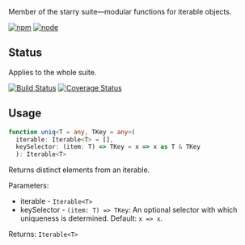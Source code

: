 Member of the starry suite—modular functions for iterable objects.

[![npm](https://img.shields.io/npm/v/starry.uniq.svg?style=flat-square)](https://www.npmjs.com/package/starry.uniq) [![node](https://img.shields.io/node/v/starry.uniq.svg?style=flat-square)](https://nodejs.org/en/download/)

## Status

Applies to the whole suite.

[![Build Status](https://img.shields.io/travis/seangenabe/starry.svg?style=flat-square)](https://travis-ci.org/seangenabe/starry) [![Coverage Status](https://img.shields.io/coveralls/seangenabe/starry.svg?style=flat-square)](https://coveralls.io/github/seangenabe/starry)

## Usage

```typescript
function uniq<T = any, TKey = any>(
  iterable: Iterable<T> = [],
  keySelector: (item: T) => TKey = x => x as T & TKey
  ): Iterable<T>
```

Returns distinct elements from an iterable.

Parameters: 
* iterable - `Iterable<T>`
* keySelector -  `(item: T) => TKey`: An optional selector with which uniqueness is determined. Default: `x => x`.

Returns: `Iterable<T>`

